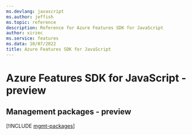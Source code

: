 ```yaml
---
ms.devlang: javascript
ms.author: jeffish
ms.topic: reference
description: Reference for Azure Features SDK for JavaScript
author: xirzec
ms.service: features
ms.data: 10/07/2022
title: Azure Features SDK for JavaScript
---
```

# Azure Features SDK for JavaScript - preview

## Management packages - preview
[!INCLUDE [mgmt-packages](features-mgmt-index.md)]